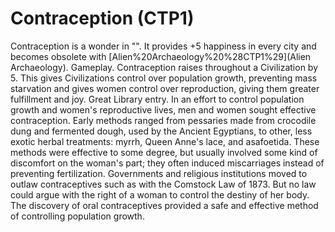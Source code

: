 # Contraception (CTP1)

Contraception is a wonder in "". It provides +5 happiness in every city and becomes obsolete with [Alien%20Archaeology%20%28CTP1%29](Alien Archaeology).
Gameplay.
Contraception raises throughout a Civilization by 5. This gives Civilizations control over population growth, preventing mass starvation and gives women control over reproduction, giving them greater fulfillment and joy.
Great Library entry.
In an effort to control population growth and women's reproductive lives, men and women sought effective contraception. Early methods ranged from pessaries made from crocodile dung and fermented dough, used by the Ancient Egyptians, to other, less exotic herbal treatments: myrrh, Queen Anne's lace, and asafoetida. These methods were effective to some degree, but usually involved some kind of discomfort on the woman's part; they often induced miscarriages instead of preventing fertilization. Governments and religious institutions moved to outlaw contraceptives such as with the Comstock Law of 1873. But no law could argue with the right of a woman to control the destiny of her body. The discovery of oral contraceptives provided a safe and effective method of controlling population growth.